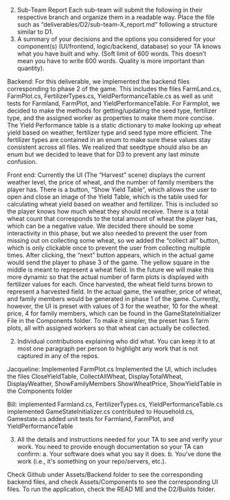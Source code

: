 2. Sub-Team Report
Each sub-team will submit the following in their respective branch and organize them in a
readable way. Place the file such as “deliverables/D2/sub-team-X_report.md” following a
structure similar to D1.
1. A summary of your decisions and the options you considered for your component(s)
(UI/frontend, logic/backend, database) so your TA knows what you have built and why.
(Soft limit of 600 words. This doesn’t mean you have to write 600 words. Quality is
more important than quantity).

Backend:
For this deliverable, we implemented the backend files corresponding to phase 2 of the game. This includes the files FarmLand.cs, FarmPlot.cs, FertilizerTypes.cs, YieldPerformanceTable.cs as well as unit tests for Farmland, FarmPlot, and YieldPerformanceTable. For Farmplot, we decided to make the methods for getting/updating the seed type, fertilizer type, and the assigned worker as properties to make them more concise. The Yield Performance table is a static dictionary to make looking up wheat yield based on weather, fertilizer type and seed type more efficient. The fertilizer types are contained in an enum to make sure these values stay consistent across all files. We realized that seedtype should also be an enum but we decided to leave that for D3 to prevent any last minute confusion. 


Front end:
Currently the UI (The “Harvest” scene) displays the current weather level, the price of wheat, and the number of family members the player has. There is a button, “Show Yield Table”, which allows the user to open and close an image of the Yield Table, which is the table used for calculating wheat yield based on weather and fertilizer. This is included so the player knows how much wheat they should receive. There is a total wheat count that corresponds to the total amount of wheat the player has, which can be a negative value. We decided there should be some interactivity in this phase, but we also needed to prevent the user from missing out on collecting some wheat, so we added the “collect all” button, which is only clickable once to prevent the user from collecting multiple times. After clicking, the “next” button appears, which in the actual game would send the player to phase 3 of the game. The yellow square in the middle is meant to represent a wheat field. In the future we will make this more dynamic so that the actual number of farm plots is displayed with fertilizer values for each. Once harvested, the wheat field turns brown to represent a harvested field. In the actual game, the weather, price of wheat, and family members would be generated in phase 1 of the game. Currently, however, the UI is preset with values of 3 for the weather, 10 for the wheat price, 4 for family members, which can be found in the GameStateInitializer File in the Components folder. To make it simpler, the preset has 5 farm plots, all with assigned workers so that wheat can actually be collected.



2. Individual contributions explaining who did what. You can keep it to at most one
paragraph per person to highlight any work that is not captured in any of the repos.

Jacqueline:
Implemented FarmPlot.cs
Implemented the UI, which includes the files CloseYieldTable, CollectAllWheat, DisplayTotalWheat, DisplayWeather, ShowFamilyMembers ShowWheatPrice, ShowYieldTable in the Components folder

Bill:
implemented Farmland.cs, FertilizerTypes.cs, YieldPerformanceTable.cs
implemented GameStateInitializer.cs
contributed to Household.cs, Gamestate.cs
added unit tests for Farmland, FarmPlot, and YieldPerformanceTable

3. All the details and instructions needed for your TA to see and verify your work. You need
to provide enough documentation so your TA can confirm:
a. Your software does what you say it does.
b. You've done the work (i.e., it's something on your repo/servers, etc.).

Check Github under Assets/Backend folder to see the corresponding backend files, and check Assets/Components to see the corresponding UI files. To run the application, check the READ ME and the D2/Builds folder.


